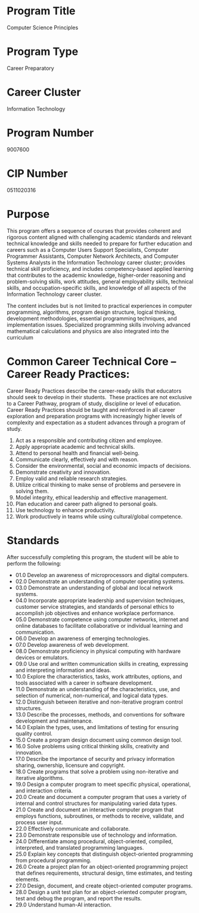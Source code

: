 # Program Title
Computer Science Principles
# Program Type
Career Preparatory
# Career Cluster
Information Technology
# Program Number
9007600
# CIP Number
0511020316
# Purpose
This program offers a sequence of courses that provides coherent and rigorous content aligned with challenging academic standards and relevant technical knowledge and skills needed to prepare for further education and careers such as a Computer Users Support Specialists, Computer Programmer Assistants, Computer Network Architects, and Computer Systems Analysts in the Information Technology career cluster; provides technical skill proficiency, and includes competency-based applied learning that contributes to the academic knowledge, higher-order reasoning and problem-solving skills, work attitudes, general employability skills, technical skills, and occupation-specific skills, and knowledge of all aspects of the Information Technology career cluster.

The content includes but is not limited to practical experiences in computer programming, algorithms, program design structure, logical thinking, development methodologies, essential programming techniques, and implementation issues. Specialized programming skills involving advanced mathematical calculations and physics are also integrated into the curriculum
# Common Career Technical Core – Career Ready Practices:

Career Ready Practices describe the career-ready skills that educators should seek to develop in their students.  These practices are not exclusive to a Career Pathway, program of study, discipline or level of education.  Career Ready Practices should be taught and reinforced in all career exploration and preparation programs with increasingly higher levels of complexity and expectation as a student advances through a program of study.

1. Act as a responsible and contributing citizen and employee.
2. Apply appropriate academic and technical skills.
3. Attend to personal health and financial well-being.
4. Communicate clearly, effectively and with reason.
5. Consider the environmental, social and economic impacts of decisions.
6. Demonstrate creativity and innovation.
7. Employ valid and reliable research strategies.
8. Utilize critical thinking to make sense of problems and persevere in solving them.
9. Model integrity, ethical leadership and effective management.
10. Plan education and career path aligned to personal goals.
11. Use technology to enhance productivity.
12. Work productively in teams while using cultural/global competence.
# Standards

After successfully completing this program, the student will be able to perform the following:

- 01.0	Develop an awareness of microprocessors and digital computers.  
- 02.0	Demonstrate an understanding of computer operating systems.  
- 03.0	Demonstrate an understanding of global and local network systems.   
- 04.0	Incorporate appropriate leadership and supervision techniques, customer service strategies, and standards of personal ethics to accomplish job objectives and enhance workplace performance.  
- 05.0	Demonstrate competence using computer networks, internet and online databases to facilitate collaborative or individual learning and communication.  
- 06.0	Develop an awareness of emerging technologies.  
- 07.0	Develop awareness of web development. 
- 08.0	Demonstrate proficiency in physical computing with hardware devices or emulators.    
- 09.0	Use oral and written communication skills in creating, expressing and interpreting information and ideas.  
- 10.0	Explore the characteristics, tasks, work attributes, options, and tools associated with a career in software development.  
- 11.0	Demonstrate an understanding of the characteristics, use, and selection of numerical, non-numerical, and logical data types.  
- 12.0	Distinguish between iterative and non-iterative program control structures.  
- 13.0	Describe the processes, methods, and conventions for software development and maintenance.  
- 14.0	Explain the types, uses, and limitations of testing for ensuring quality control.  
- 15.0	Create a program design document using common design tool.  
- 16.0	Solve problems using critical thinking skills, creativity and innovation.  
- 17.0	Describe the importance of security and privacy information sharing, ownership, licensure and copyright.  
- 18.0	Create programs that solve a problem using non-iterative and iterative algorithms.   
- 19.0	Design a computer program to meet specific physical, operational, and interaction criteria. 
- 20.0	Create and document a computer program that uses a variety of internal and control structures for manipulating varied data types.  
- 21.0	Create and document an interactive computer program that employs functions, subroutines, or methods to receive, validate, and process user input.  
- 22.0	Effectively communicate and collaborate.  
- 23.0	Demonstrate responsible use of technology and information.  
- 24.0	Differentiate among procedural, object-oriented, compiled, interpreted, and translated programming languages.  
- 25.0	Explain key concepts that distinguish object-oriented programming from procedural programming.  
- 26.0	Create a project plan for an object-oriented programming project that defines requirements, structural design, time estimates, and testing elements.  
- 27.0	Design, document, and create object-oriented computer programs.  
- 28.0	Design a unit test plan for an object-oriented computer program, test and debug the program, and report the results.  
- 29.0	Understand human-AI interaction.